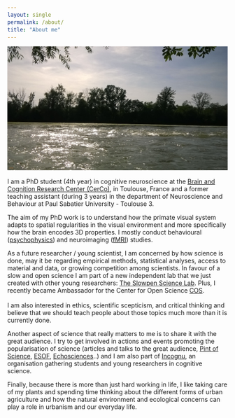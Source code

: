 ```yaml
---
layout: single
permalink: /about/
title: "About me"
---
```


<img src="/assets/images/header.jpg" alt="About me"> 
      
I am a PhD student (4th year) in cognitive neuroscience at the [Brain and Cognition Research Center (CerCo)](http://cerco.ups-tlse.fr/-Presentation-), in Toulouse, France and a former teaching assistant (during 3 years) in the department of Neuroscience and Behaviour at Paul Sabatier University - Toulouse 3.

The aim of my PhD work is to understand how the primate visual system adapts to spatial regularities in the visual environment and more specifically how the brain encodes 3D properties. I mostly conduct behavioural ([psychophysics](https://en.wikipedia.org/wiki/Psychophysics)) and neuroimaging ([fMRI](https://en.wikipedia.org/wiki/Functional_magnetic_resonance_imaging)) studies.

As a future researcher / young scientist, I am concerned by how science is done, may it be regarding empirical methods, statistical analyses, access to material and data, or growing competition among scientists. In favour of a slow and open science I am part of a new independent lab that we just created with other young researchers: [The Slowpen Science Lab](http://slowpen.science/). Plus, I recently became Ambassador for the Center for Open Science [COS](https://cos.io/our-communities/become-ambassador/). <br/>  
I am also interested in ethics, scientific scepticism, and critical thinking and believe that we should teach people about those topics much more than it is currently done. 

Another aspect of science that really matters to me is to share it with the great audience. I try to get involved in actions and events promoting the popularisation of science (articles and talks to the great audience, [Pint of Science](https://pintofscience.fr/mondial/), [ESOF](http://www.esof.eu/en/), [Echosciences](https://www.echosciences-sud.fr/)..) and I am also part of [Incognu](http://incognu.fr), an organisation gathering students and young researchers in cognitive science.

Finally, because there is more than just hard working in life, I like taking care of my plants and spending time thinking about the different forms of urban agriculture and how the natural environment and ecological concerns can play a role in urbanism and our everyday life.

<!-- The aim of the blog section is to address those different topics in a very informal way, sharing my thoughts and discussing different points of view. -->

